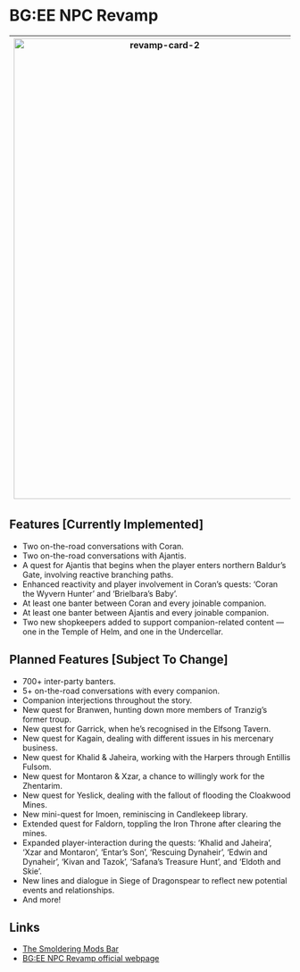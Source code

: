 # BG:EE NPC Revamp

| <img width="525" height="825" alt="revamp-card-2" src="https://github.com/user-attachments/assets/8f0975bc-600d-442a-88d5-faabb757c31c" /> | This is an in-development mod exclusively for *Baldur’s Gate: Enhanced Edition*. It aims to add depth to the companions in the game with all new interparty banter, quests, expansions to existing quests, interjections, and player-talks. |
| --- | --- |

## Features [Currently Implemented]

- Two on-the-road conversations with Coran.
- Two on-the-road conversations with Ajantis.
- A quest for Ajantis that begins when the player enters northern Baldur’s Gate, involving reactive branching paths.
- Enhanced reactivity and player involvement in Coran’s quests: ‘Coran the Wyvern Hunter’ and ‘Brielbara’s Baby’.
- At least one banter between Coran and every joinable companion.
- At least one banter between Ajantis and every joinable companion.
- Two new shopkeepers added to support companion-related content — one in the Temple of Helm, and one in the Undercellar.

## Planned Features [Subject To Change]

- 700+ inter-party banters.
- 5+ on-the-road conversations with every companion.
- Companion interjections throughout the story.
- New quest for Branwen, hunting down more members of Tranzig’s former troup.
- New quest for Garrick, when he’s recognised in the Elfsong Tavern.
- New quest for Kagain, dealing with different issues in his mercenary business.
- New quest for Khalid & Jaheira, working with the Harpers through Entillis Fulsom.
- New quest for Montaron & Xzar, a chance to willingly work for the Zhentarim.
- New quest for Yeslick, dealing with the fallout of flooding the Cloakwood Mines.
- New mini-quest for Imoen, reminiscing in Candlekeep library.
- Extended quest for Faldorn, toppling the Iron Throne after clearing the mines.
- Expanded player-interaction during the quests: ‘Khalid and Jaheira’, ‘Xzar and Montaron’, ‘Entar’s Son’, ‘Rescuing Dynaheir’, ‘Edwin and Dynaheir’, ‘Kivan and Tazok’, ‘Safana’s Treasure Hunt’, and ‘Eldoth and Skie’.
- New lines and dialogue in Siege of Dragonspear to reflect new potential events and relationships.
- And more!

## Links

- [The Smoldering Mods Bar](https://smolderingmodsbar.com/)
- [BG:EE NPC Revamp official webpage](https://smolderingmodsbar.com/revamp/)
